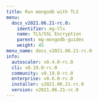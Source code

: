 ```yaml
---
title: Run mongodb with TLS
menu:
  docs_v2021.06.21-rc.0:
    identifier: mg-tls
    name: TLS/SSL Encryption
    parent: mg-mongodb-guides
    weight: 45
menu_name: docs_v2021.06.21-rc.0
info:
  autoscaler: v0.4.0-rc.0
  cli: v0.19.0-rc.0
  community: v0.19.0-rc.0
  enterprise: v0.6.0-rc.0
  installer: v2021.06.21-rc.0
  version: v2021.06.21-rc.0
---
```


